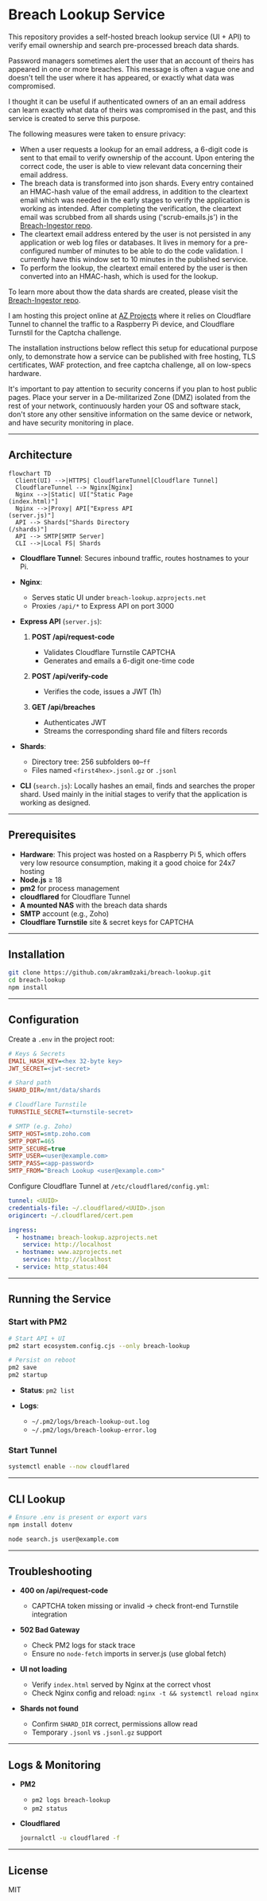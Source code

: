 # Breach Lookup Service

This repository provides a self-hosted breach lookup service (UI + API) to verify email ownership and search pre-processed breach data shards.

Password managers sometimes alert the user that an account of theirs has appeared in one or more breaches. This message is often a vague one and doesn't tell the user where it has appeared, or exactly what data  was compromised.

I thought it can be useful if authenticated owners of an an email address can learn exactly what data of theirs was compromised in the past, and this service is created to serve this purpose.

The following measures were taken to ensure privacy:

- When a user requests a lookup for an email address, a 6-digit code is sent to that email to verify ownership of the account. Upon entering the correct code, the user is able to view relevant data concerning their email address.
- The breach data is transformed into json shards. Every entry contained an HMAC-hash value of the email address, in addition to the cleartext email which was needed in the early stages to verify the application is working as intended. After completing the verification, the cleartext email was scrubbed from all shards using ('scrub-emails.js') in the [Breach-Ingestor repo](https://github.com/akram0zaki/breach-ingestor).
- The cleartext email address entered by the user is not persisted in any application or web log files or databases. It lives in memory for a pre-configured number of minutes to be able to do the code validation. I currently have this window set to 10 minutes in the published service.
- To perform the lookup, the cleartext email entered by the user is then converted into an HMAC-hash, which is used for the lookup.

To learn more about thow the data shards are created, please visit the [Breach-Ingestor repo](https://github.com/akram0zaki/breach-ingestor).

I am hosting this project online at [AZ Projects](https://breach-lookup.azprojects.net/) where it relies on Cloudflare Tunnel to channel the traffic to a Raspberry Pi device, and Cloudflare Turnstil for the Captcha challenge. 

The installation instructions below reflect this setup for educational purpose only, to demonstrate how a service can be published with free hosting, TLS certificates, WAF protection, and free captcha challenge, all on low-specs hardware.

It's important to pay attention to security concerns if you plan to host public pages. Place your server in a De-militarized Zone (DMZ) isolated from the rest of your network, continuously harden your OS and software stack, don't store any other sensitive information on the same device or network, and have security monitoring in place.

---

## Architecture

```mermaid
flowchart TD
  Client(UI) -->|HTTPS| CloudflareTunnel[Cloudflare Tunnel]
  CloudflareTunnel --> Nginx[Nginx]
  Nginx -->|Static| UI["Static Page
(index.html)"]
  Nginx -->|Proxy| API["Express API
(server.js)"]
  API --> Shards["Shards Directory
(/shards)"]
  API --> SMTP[SMTP Server]
  CLI -->|Local FS| Shards
```

* **Cloudflare Tunnel**: Secures inbound traffic, routes hostnames to your Pi.

* **Nginx**:

  * Serves static UI under `breach-lookup.azprojects.net`
  * Proxies `/api/*` to Express API on port 3000

* **Express API** (`server.js`):

  1. **POST /api/request-code**

     * Validates Cloudflare Turnstile CAPTCHA
     * Generates and emails a 6-digit one-time code

  2. **POST /api/verify-code**

     * Verifies the code, issues a JWT (1h)

  3. **GET /api/breaches**

     * Authenticates JWT
     * Streams the corresponding shard file and filters records

* **Shards**:

  * Directory tree: 256 subfolders `00`–`ff`
  * Files named `<first4hex>.jsonl.gz` or `.jsonl`

* **CLI** (`search.js`): Locally hashes an email, finds and searches the proper shard. Used mainly in the initial stages to verify that the application is working as designed.

---

## Prerequisites

* **Hardware**: This project was hosted on a Raspberry Pi 5, which offers very low resource consumption, making it a good choice for 24x7 hosting
* **Node.js** ≥ 18
* **pm2** for process management
* **cloudflared** for Cloudflare Tunnel
* **A mounted NAS** with the breach data shards
* **SMTP** account (e.g., Zoho)
* **Cloudflare Turnstile** site & secret keys for CAPTCHA

---

## Installation

```bash
git clone https://github.com/akram0zaki/breach-lookup.git
cd breach-lookup
npm install
```

---

## Configuration

Create a `.env` in the project root:

```ini
# Keys & Secrets
EMAIL_HASH_KEY=<hex 32-byte key>
JWT_SECRET=<jwt-secret>

# Shard path
SHARD_DIR=/mnt/data/shards

# Cloudflare Turnstile
TURNSTILE_SECRET=<turnstile-secret>

# SMTP (e.g. Zoho)
SMTP_HOST=smtp.zoho.com
SMTP_PORT=465
SMTP_SECURE=true
SMTP_USER=<user@example.com>
SMTP_PASS=<app-password>
SMTP_FROM="Breach Lookup <user@example.com>"
```

Configure Cloudflare Tunnel at `/etc/cloudflared/config.yml`:

```yaml
tunnel: <UUID>
credentials-file: ~/.cloudflared/<UUID>.json
origincert: ~/.cloudflared/cert.pem

ingress:
  - hostname: breach-lookup.azprojects.net
    service: http://localhost
  - hostname: www.azprojects.net
    service: http://localhost
  - service: http_status:404
```

---

## Running the Service

### Start with PM2

```bash
# Start API + UI
pm2 start ecosystem.config.cjs --only breach-lookup

# Persist on reboot
pm2 save
pm2 startup
```

* **Status**: `pm2 list`
* **Logs**:

  * `~/.pm2/logs/breach-lookup-out.log`
  * `~/.pm2/logs/breach-lookup-error.log`

### Start Tunnel

```bash
systemctl enable --now cloudflared
```

---

## CLI Lookup

```bash
# Ensure .env is present or export vars
npm install dotenv

node search.js user@example.com
```

---

## Troubleshooting

* **400 on /api/request-code**

  * CAPTCHA token missing or invalid → check front-end Turnstile integration

* **502 Bad Gateway**

  * Check PM2 logs for stack trace
  * Ensure no `node-fetch` imports in server.js (use global fetch)

* **UI not loading**

  * Verify `index.html` served by Nginx at the correct vhost
  * Check Nginx config and reload: `nginx -t && systemctl reload nginx`

* **Shards not found**

  * Confirm `SHARD_DIR` correct, permissions allow read
  * Temporary `.jsonl` vs `.jsonl.gz` support

---

## Logs & Monitoring

* **PM2**

  * `pm2 logs breach-lookup`
  * `pm2 status`

* **Cloudflared**

  ```bash
  journalctl -u cloudflared -f
  ```

---

## License

MIT
